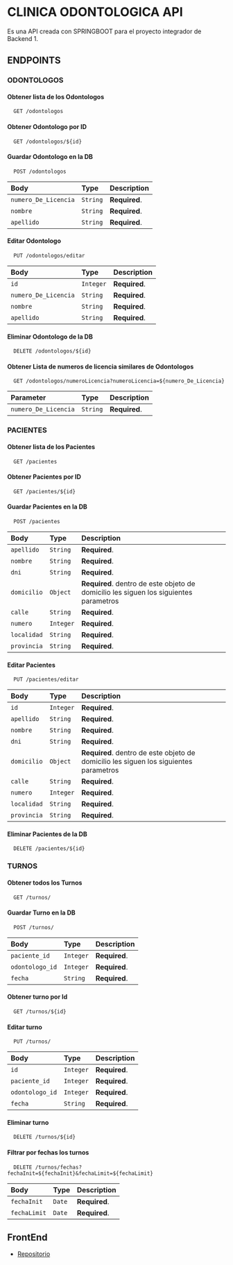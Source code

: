 
# CLINICA ODONTOLOGICA API

Es una API creada con SPRINGBOOT para el proyecto integrador de Backend 1.










## ENDPOINTS

### ODONTOLOGOS
#### Obtener lista de los Odontologos
```http
  GET /odontologos
```
#### Obtener Odontologo por ID

```http
  GET /odontologos/${id}
```

#### Guardar Odontologo en la DB
```http
  POST /odontologos
```
| Body | Type     | Description                       |
| :-------- | :------- | :-------------------------------- |
| `numero_De_Licencia`      | `String` | **Required**. |
| `nombre`      | `String` | **Required**.  |
| `apellido`      | `String` | **Required**.|

#### Editar Odontologo
```http
  PUT /odontologos/editar
```
| Body | Type     | Description                       |
| :-------- | :------- | :-------------------------------- |
| `id`      | `Integer` | **Required**. |
| `numero_De_Licencia`      | `String` | **Required**. |
| `nombre`      | `String` | **Required**.  |
| `apellido`      | `String` | **Required**.|

#### Eliminar Odontologo de la DB
```http
  DELETE /odontologos/${id}
```

#### Obtener Lista de numeros de licencia similares de Odontologos
```http
  GET /odontologos/numeroLicencia?numeroLicencia=${numero_De_Licencia}
```
| Parameter | Type     | Description                       |
| :-------- | :------- | :-------------------------------- |
| `numero_De_Licencia`      | `String` | **Required**. |

### PACIENTES

#### Obtener lista de los Pacientes
```http
  GET /pacientes
```
#### Obtener Pacientes por ID

```http
  GET /pacientes/${id}
```

#### Guardar Pacientes en la DB
```http
  POST /pacientes
```
| Body | Type     | Description                       |
| :-------- | :------- | :-------------------------------- |
| `apellido`      | `String` | **Required**. |
| `nombre`      | `String` | **Required**.  |
| `dni`      | `String` | **Required**.|
| `domicilio`      | `Object` | **Required**. dentro de este objeto de domicilio les siguen los siguientes parametros|
| `calle`      | `String` | **Required**.|
| `numero`      | `Integer` | **Required**.|
| `localidad`      | `String` | **Required**.|
| `provincia`      | `String` | **Required**.|

#### Editar Pacientes
```http
  PUT /pacientes/editar
```
| Body | Type     | Description                       |
| :-------- | :------- | :-------------------------------- |
| `id`      | `Integer` | **Required**. |
| `apellido`      | `String` | **Required**. |
| `nombre`      | `String` | **Required**.  |
| `dni`      | `String` | **Required**.|
| `domicilio`      | `Object` | **Required**. dentro de este objeto de domicilio les siguen los siguientes parametros|
| `calle`      | `String` | **Required**.|
| `numero`      | `Integer` | **Required**.|
| `localidad`      | `String` | **Required**.|
| `provincia`      | `String` | **Required**.|

#### Eliminar Pacientes de la DB
```http
  DELETE /pacientes/${id}
```

### TURNOS
#### Obtener todos los Turnos
```http
  GET /turnos/
```

#### Guardar Turno en la DB
```http
  POST /turnos/
```
| Body | Type     | Description                       |
| :-------- | :------- | :-------------------------------- |
| `paciente_id`      | `Integer` | **Required**. |
| `odontologo_id`      | `Integer` | **Required**. |
| `fecha`      | `String` | **Required**. |

#### Obtener turno por Id
```http
  GET /turnos/${id}
```
#### Editar turno
```http
  PUT /turnos/
```

| Body | Type     | Description                       |
| :-------- | :------- | :-------------------------------- |
| `id`      | `Integer` | **Required**. |
| `paciente_id`      | `Integer` | **Required**. |
| `odontologo_id`      | `Integer` | **Required**. |
| `fecha`      | `String` | **Required**. |

#### Eliminar turno
```http
  DELETE /turnos/${id}
```


#### Filtrar por fechas los turnos
```http
  DELETE /turnos/fechas?fechaInit=${fechaInit}&fechaLimit=${fechaLimit}
```
| Body | Type     | Description                       |
| :-------- | :------- | :-------------------------------- |
| `fechaInit`      | `Date` | **Required**. |
| `fechaLimit`      | `Date` | **Required**. |

## FrontEnd

- [Repositorio](https://github.com/MarcoSavarin0/Front_Proyecto_Backend_1)


